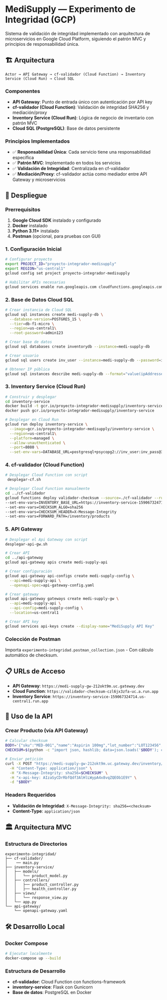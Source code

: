 # MediSupply — Experimento de Integridad (GCP)

Sistema de validación de integridad implementado con arquitectura de microservicios en Google Cloud Platform, siguiendo el patrón MVC y principios de responsabilidad única.

## 🏗️ Arquitectura

```
Actor → API Gateway → cf-validador (Cloud Function) → Inventory Service (Cloud Run) → Cloud SQL
```

### Componentes

- **API Gateway**: Punto de entrada único con autenticación por API key
- **cf-validador (Cloud Function)**: Validación de integridad SHA256 y mediación/proxy
- **Inventory Service (Cloud Run)**: Lógica de negocio de inventario con patrón MVC
- **Cloud SQL (PostgreSQL)**: Base de datos persistente

### Principios Implementados

- ✅ **Responsabilidad Única**: Cada servicio tiene una responsabilidad específica
- ✅ **Patrón MVC**: Implementado en todos los servicios
- ✅ **Validación de Integridad**: Centralizada en cf-validador
- ✅ **Mediación/Proxy**: cf-validador actúa como mediador entre API Gateway y microservicios

## 🚀 Despliegue

### Prerrequisitos

1. **Google Cloud SDK** instalado y configurado
2. **Docker** instalado
3. **Python 3.11+** instalado
4. **Postman** (opcional, para pruebas con GUI)

### 1. Configuración Inicial

```bash
# Configurar proyecto
export PROJECT_ID="proyecto-integrador-medisupply"
export REGION="us-central1"
gcloud config set project proyecto-integrador-medisupply

# Habilitar APIs necesarias
gcloud services enable run.googleapis.com cloudfunctions.googleapis.com apigateway.googleapis.com servicemanagement.googleapis.com sqladmin.googleapis.com artifactregistry.googleapis.com
```

### 2. Base de Datos Cloud SQL

```bash
# Crear instancia de Cloud SQL
gcloud sql instances create medi-supply-db \
  --database-version=POSTGRES_15 \
  --tier=db-f1-micro \
  --region=us-central1\
  --root-password=admin123

# Crear base de datos
gcloud sql databases create inventorydb --instance=medi-supply-db

# Crear usuario
gcloud sql users create inv_user --instance=medi-supply-db --password=inv_pass

# Obtener IP pública
gcloud sql instances describe medi-supply-db --format="value(ipAddresses[0].ipAddress)"
```

### 3. Inventory Service (Cloud Run)

```bash
# Construir y desplegar
cd inventory-service
docker build -t gcr.io/proyecto-integrador-medisupply/inventory-service .
docker push gcr.io/proyecto-integrador-medisupply/inventory-service

# Desplegar en Cloud Run
gcloud run deploy inventory-service \
  --image=gcr.io/proyecto-integrador-medisupply/inventory-service \
  --region=us-central1\
  --platform=managed \
  --allow-unauthenticated \
  --port=8080 \
  --set-env-vars=DATABASE_URL=postgresql+psycopg2://inv_user:inv_pass@34.70.162.235:5432/inventorydb
```

### 4. cf-validador (Cloud Function)

```bash
# Desplegar Cloud Function con script
 desplegar-cf.sh
```

```bash
# Desplegar Cloud Function manualmente
cd ../cf-validador
gcloud functions deploy validador-checksum --source=./cf-validador --runtime=python311 --trigger-http --allow-unauthenticated --region=us-central1 
--set-env-vars=INVENTORY_BASE_URL=https://inventory-service-159067324714.us-central1.run.app 
--set-env-vars=CHECKSUM_ALGO=sha256 
--set-env-vars=CHECKSUM_HEADER=X-Message-Integrity 
--set-env-vars=FORWARD_PATH=/inventory/products
```

### 5. API Gateway

```bash
# Desplegar el Api Gateway con script
desplegar-api-gw.sh
```

```bash
# Crear API
cd ../api-gateway
gcloud api-gateway apis create medi-supply-api

# Crear configuración
gcloud api-gateway api-configs create medi-supply-config \
  --api=medi-supply-api \
  --openapi-spec=api-gateway-config.yaml

# Crear gateway
gcloud api-gateway gateways create medi-supply-gw \
  --api=medi-supply-api \
  --api-config=medi-supply-config \
  --location=us-central1

# Crear API key
gcloud services api-keys create --display-name="MediSupply API Key"
```

### Colección de Postman

Importa `experimento-integridad.postman_collection.json` - Con cálculo automático de checksum.

## 📋 URLs de Acceso

- **API Gateway**: `https://medi-supply-gw-212okt9m.uc.gateway.dev`
- **Cloud Function**: `https://validador-checksum-czl6jx3zfa-uc.a.run.app`
- **Inventory Service**: `https://inventory-service-159067324714.us-central1.run.app`

## 🔧 Uso de la API

### Crear Producto (vía API Gateway)

```bash
# Calcular checksum
BODY='{"sku":"MED-001","name":"Aspirin 100mg","lot_number":"LOT123456","expiration_date":"2025-12-31"}'
CHECKSUM=$(python -c "import json, hashlib; data=json.loads('$BODY'); canonical=json.dumps(data, separators=(',', ':'), sort_keys=True); print(hashlib.sha256(canonical.encode()).hexdigest())")

# Enviar petición
curl -X POST "https://medi-supply-gw-212okt9m.uc.gateway.dev/inventory/products" \
  -H "Content-Type: application/json" \
  -H "X-Message-Integrity: sha256=$CHECKSUM" \
  -H "x-api-key: AIzaSyCDrRbfQdf3AlHlLWypA4x8vqZQEOb1E9Y" \
  -d "$BODY"
```

### Headers Requeridos

- **Validación de Integridad**: `X-Message-Integrity: sha256=<checksum>`
- **Content-Type**: `application/json`

## 🏛️ Arquitectura MVC

### Estructura de Directorios

```
experimento-integridad/
├── cf-validador/
│    ── main.py
├── inventory-service/
│   ├── models/
│   │   └── product_model.py
│   ├── controllers/
│   │   ├── product_controller.py
│   │   ├── health_controller.py
│   ├── views/
│   │   └── response_view.py
│   └── app.py
└── api-gateway/
    └── openapi-gateway.yaml
```
## 🛠️ Desarrollo Local

### Docker Compose

```bash
# Ejecutar localmente
docker-compose up --build
```

### Estructura de Desarrollo

- **cf-validador**: Cloud Function con functions-framework
- **inventory-service**: Flask con Gunicorn
- **Base de datos**: PostgreSQL en Docker
